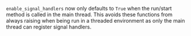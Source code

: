 `enable_signal_handlers` now only defaults to `True` when the run/start method is called in the main thread.
This avoids these functions from always raising when being run in a threaded environment as only the main thread can register signal handlers.
